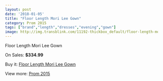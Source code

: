 ```yaml
---
layout: post
date: '2018-01-05'
title: "Floor Length Mori Lee Gown"
category: Prom 2015
tags: ["brand","length","dresses","evening","gown"]
image: http://img.transblink.com/11192-thickbox_default/floor-length-mori-lee-gown.jpg
---
```

Floor Length Mori Lee Gown

On Sales: **$334.99**
<a href="https://www.transblink.com/en/prom-2015/3639-floor-length-mori-lee-gown.html"><amp-img layout="responsive" width="600" height="600" src="//img.transblink.com/11192-thickbox_default/floor-length-mori-lee-gown.jpg" alt="Floor Length Mori Lee Gown 0" /></a>
<a href="https://www.transblink.com/en/prom-2015/3639-floor-length-mori-lee-gown.html"><amp-img layout="responsive" width="600" height="600" src="//img.transblink.com/11194-thickbox_default/floor-length-mori-lee-gown.jpg" alt="Floor Length Mori Lee Gown 1" /></a>
<a href="https://www.transblink.com/en/prom-2015/3639-floor-length-mori-lee-gown.html"><amp-img layout="responsive" width="600" height="600" src="//img.transblink.com/11193-thickbox_default/floor-length-mori-lee-gown.jpg" alt="Floor Length Mori Lee Gown 2" /></a>

Buy it: [Floor Length Mori Lee Gown](https://www.transblink.com/en/prom-2015/3639-floor-length-mori-lee-gown.html "Floor Length Mori Lee Gown")

View more: [Prom 2015](https://www.transblink.com/en/10-prom-2015 "Prom 2015")